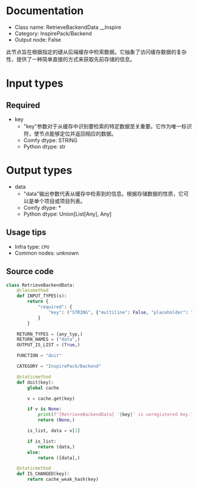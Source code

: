 
# Documentation
- Class name: RetrieveBackendData __Inspire
- Category: InspirePack/Backend
- Output node: False

此节点旨在根据指定的键从后端缓存中检索数据。它抽象了访问缓存数据的复杂性，提供了一种简单直接的方式来获取先前存储的信息。

# Input types
## Required
- key
    - "key"参数对于从缓存中识别要检索的特定数据至关重要。它作为唯一标识符，使节点能够定位并返回相应的数据。
    - Comfy dtype: STRING
    - Python dtype: str

# Output types
- data
    - "data"输出参数代表从缓存中检索到的信息。根据存储数据的性质，它可以是单个项目或项目列表。
    - Comfy dtype: *
    - Python dtype: Union[List[Any], Any]


## Usage tips
- Infra type: `CPU`
- Common nodes: unknown


## Source code
```python
class RetrieveBackendData:
    @classmethod
    def INPUT_TYPES(s):
        return {
            "required": {
                "key": ("STRING", {"multiline": False, "placeholder": "Input data key (e.g. 'model a', 'chunli lora', 'girl latent 3', ...)"}),
            }
        }

    RETURN_TYPES = (any_typ,)
    RETURN_NAMES = ("data",)
    OUTPUT_IS_LIST = (True,)

    FUNCTION = "doit"

    CATEGORY = "InspirePack/Backend"

    @staticmethod
    def doit(key):
        global cache

        v = cache.get(key)

        if v is None:
            print(f"[RetrieveBackendData] '{key}' is unregistered key.")
            return (None,)

        is_list, data = v[1]

        if is_list:
            return (data,)
        else:
            return ([data],)

    @staticmethod
    def IS_CHANGED(key):
        return cache_weak_hash(key)

```
